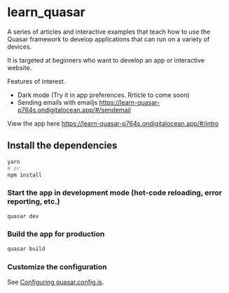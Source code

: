 # learn_quasar

A series of articles and interactive examples that teach how to use the Quasar framework to develop applications that can run on a variety of devices.

It is targeted at beginners who want to develop an app or interactive website.

Features of interest.
* Dark mode (Try it in app preferences. Rrticle to come soon)
* Sending emails with emailjs
https://learn-quasar-p764s.ondigitalocean.app/#/sendemail

View the app here
https://learn-quasar-p764s.ondigitalocean.app/#/intro


## Install the dependencies
```bash
yarn
# or
npm install
```

### Start the app in development mode (hot-code reloading, error reporting, etc.)
```bash
quasar dev
```

### Build the app for production
```bash
quasar build
```

### Customize the configuration
See [Configuring quasar.config.js](https://v2.quasar.dev/quasar-cli-vite/quasar-config-js).

